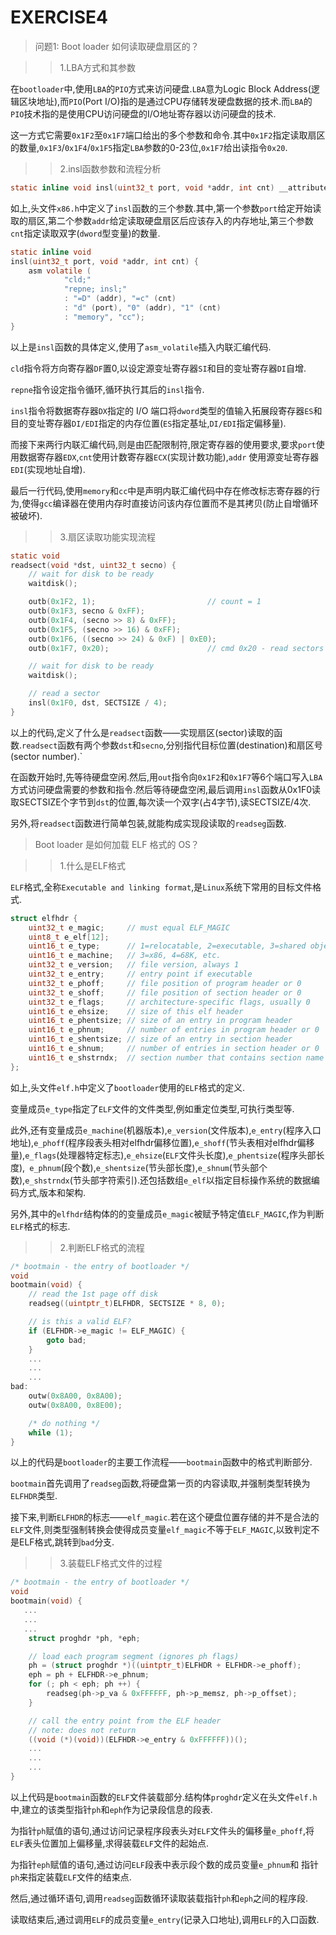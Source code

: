 # EXERCISE4

>问题1: Boot loader 如何读取硬盘扇区的？

> > 1.LBA方式和其参数

在`bootloader`中,使用`LBA`的`PIO`方式来访问硬盘.`LBA`意为Logic Block Address(逻辑区块地址),而`PIO`(Port I/O)指的是通过CPU存储转发硬盘数据的技术.而`LBA`的`PIO`技术指的是使用CPU访问硬盘的I/O地址寄存器以访问硬盘的技术.

这一方式它需要`0x1F2`至`0x1F7`端口给出的多个参数和命令.其中`0x1F2`指定读取扇区的数量,`0x1F3`/`0x1F4`/`0x1F5`指定`LBA`参数的0-23位,`0x1F7`给出读指令`0x20`.

> > 2.insl函数参数和流程分析

```c
static inline void insl(uint32_t port, void *addr, int cnt) __attribute__((always_inline));
```

如上,头文件`x86.h`中定义了`insl`函数的三个参数.其中,第一个参数`port`给定开始读取的扇区,第二个参数`addr`给定读取硬盘扇区后应该存入的内存地址,第三个参数`cnt`指定读取双字(`dword`型变量)的数量.

```c
static inline void
insl(uint32_t port, void *addr, int cnt) {
    asm volatile (
            "cld;"
            "repne; insl;"
            : "=D" (addr), "=c" (cnt)
            : "d" (port), "0" (addr), "1" (cnt)
            : "memory", "cc");
}
```

以上是`insl`函数的具体定义,使用了`asm_volatile`插入内联汇编代码.

`cld`指令将方向寄存器`DF`置0,以设定源变址寄存器`SI`和目的变址寄存器`DI`自增.

`repne`指令设定指令循环,循环执行其后的`insl`指令.

`insl`指令将数据寄存器`DX`指定的 I/O 端口将`dword`类型的值输入拓展段寄存器`ES`和目的变址寄存器`DI/EDI`指定的内存位置(`ES`指定基址,`DI/EDI`指定偏移量).

而接下来两行内联汇编代码,则是由匹配限制符,限定寄存器的使用要求,要求`port`使用数据寄存器`EDX`,`cnt`使用计数寄存器`ECX`(实现计数功能),`addr` 使用源变址寄存器`EDI`(实现地址自增).

最后一行代码,使用`memory`和`cc`中是声明内联汇编代码中存在修改标志寄存器的行为,使得`gcc`编译器在使用内存时直接访问该内存位置而不是其拷贝(防止自增循环被破坏).

>> 3.扇区读取功能实现流程

```c
static void
readsect(void *dst, uint32_t secno) {
    // wait for disk to be ready
    waitdisk();

    outb(0x1F2, 1);                         // count = 1
    outb(0x1F3, secno & 0xFF);
    outb(0x1F4, (secno >> 8) & 0xFF);
    outb(0x1F5, (secno >> 16) & 0xFF);
    outb(0x1F6, ((secno >> 24) & 0xF) | 0xE0);
    outb(0x1F7, 0x20);                      // cmd 0x20 - read sectors

    // wait for disk to be ready
    waitdisk();

    // read a sector
    insl(0x1F0, dst, SECTSIZE / 4);
}
```

以上的代码,定义了什么是`readsect`函数——实现扇区(sector)读取的函数.`readsect`函数有两个参数`dst`和`secno`,分别指代目标位置(destination)和扇区号(sector number).`

在函数开始时,先等待硬盘空闲.然后,用`out`指令向`0x1F2`和`0x1F7`等6个端口写入`LBA`方式访问硬盘需要的参数和指令.然后等待硬盘空闲,最后调用`insl`函数从0x1F0读取SECTSIZE个字节到`dst`的位置,每次读一个双字(占4字节),读SECTSIZE/4次.

另外,将`readsect`函数进行简单包装,就能构成实现段读取的`readseg`函数.

>Boot loader 是如何加载 ELF 格式的 OS？

> > 1.什么是ELF格式

`ELF`格式,全称`Executable and linking format`,是`Linux`系统下常用的目标文件格式.

```c
struct elfhdr {
    uint32_t e_magic;     // must equal ELF_MAGIC
    uint8_t e_elf[12];
    uint16_t e_type;      // 1=relocatable, 2=executable, 3=shared object, 4=core image
    uint16_t e_machine;   // 3=x86, 4=68K, etc.
    uint32_t e_version;   // file version, always 1
    uint32_t e_entry;     // entry point if executable
    uint32_t e_phoff;     // file position of program header or 0
    uint32_t e_shoff;     // file position of section header or 0
    uint32_t e_flags;     // architecture-specific flags, usually 0
    uint16_t e_ehsize;    // size of this elf header
    uint16_t e_phentsize; // size of an entry in program header
    uint16_t e_phnum;     // number of entries in program header or 0
    uint16_t e_shentsize; // size of an entry in section header
    uint16_t e_shnum;     // number of entries in section header or 0
    uint16_t e_shstrndx;  // section number that contains section name strings
};

```

如上,头文件`elf.h`中定义了`bootloader`使用的`ELF`格式的定义.

变量成员`e_type`指定了`ELF`文件的文件类型,例如重定位类型,可执行类型等.

此外,还有变量成员`e_machine`(机器版本),`e_version`(文件版本),`e_entry`(程序入口地址),`e_phoff`(程序段表头相对elfhdr偏移位置),`e_shoff`(节头表相对elfhdr偏移量),`e_flags`(处理器特定标志),`e_ehsize`(`ELF`文件头长度),`e_phentsize`(程序头部长度),` e_phnum`(段个数),`e_shentsize`(节头部长度),`e_shnum`(节头部个数),`e_shstrndx`(节头部字符索引).还包括数组`e_elf`以指定目标操作系统的数据编码方式,版本和架构.

另外,其中的`elfhdr`结构体的的变量成员`e_magic`被赋予特定值`ELF_MAGIC`,作为判断`ELF`格式的标志.

> > 2.判断ELF格式的流程

```c
/* bootmain - the entry of bootloader */
void
bootmain(void) {
    // read the 1st page off disk
    readseg((uintptr_t)ELFHDR, SECTSIZE * 8, 0);

    // is this a valid ELF?
    if (ELFHDR->e_magic != ELF_MAGIC) {
        goto bad;
    }
    ...
    ...
    ...
bad:
    outw(0x8A00, 0x8A00);
    outw(0x8A00, 0x8E00);

    /* do nothing */
    while (1);
}
```

以上的代码是`bootloader`的主要工作流程——`bootmain`函数中的格式判断部分.

`bootmain`首先调用了`readseg`函数,将硬盘第一页的内容读取,并强制类型转换为`ELFHDR`类型.

接下来,判断`ELFHDR`的标志——`elf_magic`.若在这个硬盘位置存储的并不是合法的`ELF`文件,则类型强制转换会使得成员变量`elf_magic`不等于`ELF_MAGIC`,以致判定不是ELF格式,跳转到`bad`分支.

> > 3.装载ELF格式文件的过程

```c
/* bootmain - the entry of bootloader */
void
bootmain(void) {
   ...
   ...
   ...
    struct proghdr *ph, *eph;

    // load each program segment (ignores ph flags)
    ph = (struct proghdr *)((uintptr_t)ELFHDR + ELFHDR->e_phoff);
    eph = ph + ELFHDR->e_phnum;
    for (; ph < eph; ph ++) {
        readseg(ph->p_va & 0xFFFFFF, ph->p_memsz, ph->p_offset);
    }

    // call the entry point from the ELF header
    // note: does not return
    ((void (*)(void))(ELFHDR->e_entry & 0xFFFFFF))();
	...
    ...
    ...
}
```

以上代码是`bootmain`函数的`ELF`文件装载部分.结构体`proghdr`定义在头文件`elf.h`中,建立的该类型指针`ph`和`eph`作为记录段信息的段表.

为指针`ph`赋值的语句,通过访问记录程序段表头对`ELF`文件头的偏移量`e_phoff`,将`ELF`表头位置加上偏移量,求得装载`ELF`文件的起始点.

为指针`eph`赋值的语句,通过访问`ELF`段表中表示段个数的成员变量`e_phnum`和 指针`ph`来指定装载`ELF`文件的结束点.

然后,通过循环语句,调用`readseg`函数循环读取装载指针`ph`和`eph`之间的程序段.

读取结束后,通过调用`ELF`的成员变量`e_entry`(记录入口地址),调用`ELF`的入口函数.